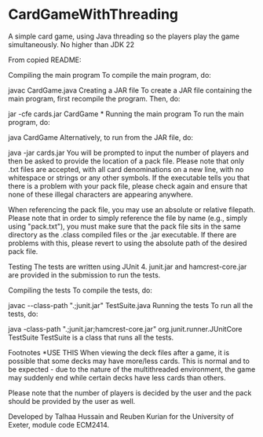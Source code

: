 # CardGameWithThreading
A simple card game, using Java threading so the players play the game simultaneously.
No higher than JDK 22






From copied README:

Compiling the main program
To compile the main program, do:

javac CardGame.java
Creating a JAR file
To create a JAR file containing the main program, first recompile the program. Then, do:

jar -cfe cards.jar CardGame *
Running the main program
To run the main program, do:

java CardGame
Alternatively, to run from the JAR file, do:

java -jar cards.jar
You will be prompted to input the number of players and then be asked to provide the location of a pack file. Please note that only .txt files are accepted, with all card denominations on a new line, with no whitespace or strings or any other symbols. If the executable tells you that there is a problem with your pack file, please check again and ensure that none of these illegal characters are appearing anywhere.

When referencing the pack file, you may use an absolute or relative filepath. Please note that in order to simply reference the file by name (e.g., simply using "pack.txt"), you must make sure that the pack file sits in the same directory as the .class compiled files or the .jar executable. If there are problems with this, please revert to using the absolute path of the desired pack file.

Testing
The tests are written using JUnit 4. junit.jar and hamcrest-core.jar are provided in the submission to run the tests.

Compiling the tests
To compile the tests, do:

javac --class-path ".;junit.jar" TestSuite.java
Running the tests
To run all the tests, do:

java -class-path ".;junit.jar;hamcrest-core.jar" org.junit.runner.JUnitCore TestSuite
TestSuite is a class that runs all the tests.

Footnotes *USE THIS
When viewing the deck files after a game, it is possible that some decks may have more/less cards. This is normal and to be expected - due to the nature of the multithreaded environment, the game may suddenly end while certain decks have less cards than others.

Please note that the number of players is decided by the user and the pack should be provided by the user as well.

Developed by Talhaa Hussain and Reuben Kurian for the University of Exeter, module code ECM2414.
